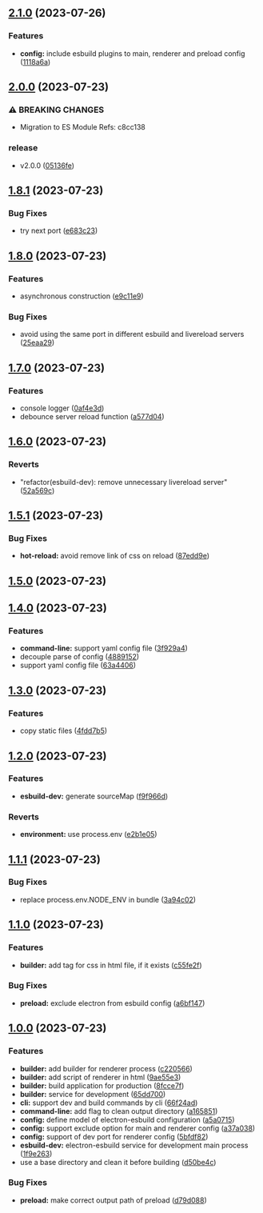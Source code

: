 ## [2.1.0](https://github.com/eduardoleolim/electron-esbuild/compare/2.0.0...2.1.0) (2023-07-26)


### Features

* **config:** include esbuild plugins to main, renderer and preload config ([1118a6a](https://github.com/eduardoleolim/electron-esbuild/commit/1118a6a44c8dc93712790ee97295ecfc0146a776))

## [2.0.0](https://github.com/eduardoleolim/electron-esbuild/compare/1.8.1...2.0.0) (2023-07-23)


### ⚠ BREAKING CHANGES

* Migration to ES Module
Refs: c8cc138

### release

* v2.0.0 ([05136fe](https://github.com/eduardoleolim/electron-esbuild/commit/05136fe1d2952c43a047fbcfd00ed4b5e168029f))

## [1.8.1](https://github.com/eduardoleolim/electron-esbuild/compare/1.8.0...1.8.1) (2023-07-23)


### Bug Fixes

* try next port ([e683c23](https://github.com/eduardoleolim/electron-esbuild/commit/e683c23368315f33f09c6dffb58f02e068cd53a3))

## [1.8.0](https://github.com/eduardoleolim/electron-esbuild/compare/1.7.0...1.8.0) (2023-07-23)


### Features

* asynchronous construction ([e9c11e9](https://github.com/eduardoleolim/electron-esbuild/commit/e9c11e954e56ad1f7e0f84176a9d9b0693f44e6b))


### Bug Fixes

* avoid using the same port in different esbuild and livereload servers ([25eaa29](https://github.com/eduardoleolim/electron-esbuild/commit/25eaa299e5e8f4bafea7e94eaccefa0c7f61cb95))

## [1.7.0](https://github.com/eduardoleolim/electron-esbuild/compare/1.6.0...1.7.0) (2023-07-23)


### Features

* console logger ([0af4e3d](https://github.com/eduardoleolim/electron-esbuild/commit/0af4e3da580d91506fb1cb1bb12a826964ebd8bb))
* debounce server reload function ([a577d04](https://github.com/eduardoleolim/electron-esbuild/commit/a577d042e7b5c385735eff08439154a24bce37ab))

## [1.6.0](https://github.com/eduardoleolim/electron-esbuild/compare/1.5.1...1.6.0) (2023-07-23)


### Reverts

* "refactor(esbuild-dev): remove unnecessary livereload server" ([52a569c](https://github.com/eduardoleolim/electron-esbuild/commit/52a569ca6a08fcb5a6defd07ecd3c4672686c5a2))

## [1.5.1](https://github.com/eduardoleolim/electron-esbuild/compare/1.5.0...1.5.1) (2023-07-23)


### Bug Fixes

* **hot-reload:** avoid remove link of css on reload ([87edd9e](https://github.com/eduardoleolim/electron-esbuild/commit/87edd9e6746ea0df4e7224e38d229ef3fded3149))

## [1.5.0](https://github.com/eduardoleolim/electron-esbuild/compare/1.4.0...1.5.0) (2023-07-23)

## [1.4.0](https://github.com/eduardoleolim/electron-esbuild/compare/1.3.0...1.4.0) (2023-07-23)


### Features

* **command-line:** support yaml config file ([3f929a4](https://github.com/eduardoleolim/electron-esbuild/commit/3f929a4484e1dbc547c5ce15411d99e14798cb7a))
* decouple parse of config ([4889152](https://github.com/eduardoleolim/electron-esbuild/commit/4889152ccccd49c2079f2f8b090ce3805d8b7896))
* support yaml config file ([63a4406](https://github.com/eduardoleolim/electron-esbuild/commit/63a4406bd48afc6eed649c09b37ddf2f583d3f4d))

## [1.3.0](https://github.com/eduardoleolim/electron-esbuild/compare/1.2.0...1.3.0) (2023-07-23)


### Features

* copy static files ([4fdd7b5](https://github.com/eduardoleolim/electron-esbuild/commit/4fdd7b5bc611c7cb9a8c007164abb1bc2e5dbdc5))

## [1.2.0](https://github.com/eduardoleolim/electron-esbuild/compare/1.1.1...1.2.0) (2023-07-23)


### Features

* **esbuild-dev:** generate sourceMap ([f9f966d](https://github.com/eduardoleolim/electron-esbuild/commit/f9f966d4bb34aa8efbe0dadf9b754ff80e29d559))


### Reverts

* **environment:** use process.env ([e2b1e05](https://github.com/eduardoleolim/electron-esbuild/commit/e2b1e05202b8b72b67124261bf4ef746d5124922))

## [1.1.1](https://github.com/eduardoleolim/electron-esbuild/compare/1.1.0...1.1.1) (2023-07-23)


### Bug Fixes

* replace process.env.NODE_ENV in bundle ([3a94c02](https://github.com/eduardoleolim/electron-esbuild/commit/3a94c0232b1b770d06ad9227bd6ce16aacfcdc20))

## [1.1.0](https://github.com/eduardoleolim/electron-esbuild/compare/1.0.0...1.1.0) (2023-07-23)


### Features

* **builder:** add tag for css in html file, if it exists ([c55fe2f](https://github.com/eduardoleolim/electron-esbuild/commit/c55fe2fc6720ddecaaa66fa584af02df6d0ef910))


### Bug Fixes

* **preload:** exclude electron from esbuild config ([a6bf147](https://github.com/eduardoleolim/electron-esbuild/commit/a6bf147c88b0eedb7270b3e14eeb2d53c71bae76))

## [1.0.0](https://github.com/eduardoleolim/electron-esbuild/compare/a5a0715e95160eb82b1beddd10d677fc0e7fb4c3...1.0.0) (2023-07-23)


### Features

* **builder:** add builder for renderer process ([c220566](https://github.com/eduardoleolim/electron-esbuild/commit/c220566e2c246b1a118ab93cc82eec4db7e0ae9e))
* **builder:** add script of renderer in html ([9ae55e3](https://github.com/eduardoleolim/electron-esbuild/commit/9ae55e36d938588b6f7c9c1a29e772c213299d18))
* **builder:** build application for production ([8fcce7f](https://github.com/eduardoleolim/electron-esbuild/commit/8fcce7f874ad2ff588236d226d1bbbb80aa11346))
* **builder:** service for development ([65dd700](https://github.com/eduardoleolim/electron-esbuild/commit/65dd700c28addda52171f14a516bab28bf7e3626))
* **cli:** support dev and build commands by cli ([66f24ad](https://github.com/eduardoleolim/electron-esbuild/commit/66f24adf96d93d353f82a93850d8259f72250941))
* **command-line:** add flag to clean output directory ([a165851](https://github.com/eduardoleolim/electron-esbuild/commit/a1658511597dae98bcd6b3653fb9c92a10a14451))
* **config:** define model of electron-esbuild configuration ([a5a0715](https://github.com/eduardoleolim/electron-esbuild/commit/a5a0715e95160eb82b1beddd10d677fc0e7fb4c3))
* **config:** support exclude option for main and renderer config ([a37a038](https://github.com/eduardoleolim/electron-esbuild/commit/a37a0381f1b42215f75d0bf4f85ae25b54f065b7))
* **config:** support of dev port for renderer config ([5bfdf82](https://github.com/eduardoleolim/electron-esbuild/commit/5bfdf82c33e5651e2459438f13b7cafd1e9cab14))
* **esbuild-dev:** electron-esbuild service for development main process ([1f9e263](https://github.com/eduardoleolim/electron-esbuild/commit/1f9e263d2ff143850f5169fc3420233e2e5c321e))
* use a base directory and clean it before building ([d50be4c](https://github.com/eduardoleolim/electron-esbuild/commit/d50be4c36b330c5be08a65fdebce2e8d31fa8605))


### Bug Fixes

* **preload:** make correct output path of preload ([d79d088](https://github.com/eduardoleolim/electron-esbuild/commit/d79d0889df33cdf76ac5ced65628ae6697d22dac))

